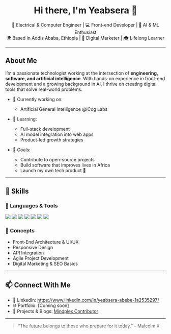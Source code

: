 <h1 align="center">Hi there, I'm Yeabsera 👋</h1>

<p align="center">
  🚀 Electrical & Computer Engineer | 💻 Front-end Developer | 🤖 AI & ML Enthusiast <br/>
  🌍 Based in Addis Ababa, Ethiopia | 📢 Digital Marketer | 🎓 Lifelong Learner
</p>

---

## About Me

I’m a passionate technologist working at the intersection of **engineering, software, and artificial intelligence**. With hands-on experience in front-end development and a growing background in AI, I thrive on creating digital tools that solve real-world problems.

- 🔭 Currently working on:
  - Artificial General Intelligence @iCog Labs

- 🌱 Learning:
  - Full-stack development
  - AI model integration into web apps
  - Product-led growth strategies

- 🎯 Goals:
  - Contribute to open-source projects
  - Build software that improves lives in Africa
  - Launch my own tech product 🚀

---

## 💼 Skills

### 🔧 Languages & Tools
<p>
  <img src="https://img.shields.io/badge/JavaScript-F7DF1E?style=flat&logo=javascript&logoColor=black"/>
  <img src="https://img.shields.io/badge/React-61DAFB?style=flat&logo=react&logoColor=black"/>
  <img src="https://img.shields.io/badge/HTML5-E34F26?style=flat&logo=html5&logoColor=white"/>
  <img src="https://img.shields.io/badge/CSS3-1572B6?style=flat&logo=css3&logoColor=white"/>
  <img src="https://img.shields.io/badge/TailwindCSS-06B6D4?style=flat&logo=tailwindcss&logoColor=white"/>
  <img src="https://img.shields.io/badge/Figma-F24E1E?style=flat&logo=figma&logoColor=white"/>
  <img src="https://img.shields.io/badge/Python-3776AB?style=flat&logo=python&logoColor=white"/>

</p>

### 🧠 Concepts
- Front-End Architecture & UI/UX
- Responsive Design
- API Integration
- Agile Project Development
- Digital Marketing & SEO Basics

---

## 📫 Connect With Me

- 💼 LinkedIn: https://www.linkedin.com/in/yeabsera-abebe-1a2535297/
- 🌐 Portfolio: [Coming soon]
- 🧠 Projects & Blogs: [Mindplex Contributor](https://mindplex.ai)

---

> “The future belongs to those who prepare for it today.” – Malcolm X
